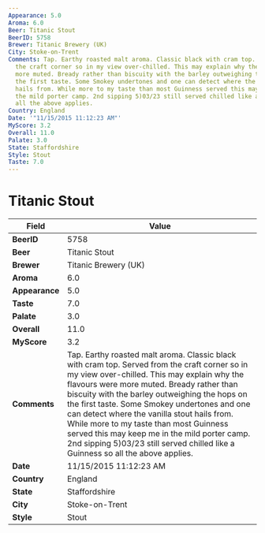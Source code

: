 ```yaml
---
Appearance: 5.0
Aroma: 6.0
Beer: Titanic Stout
BeerID: 5758
Brewer: Titanic Brewery (UK)
City: Stoke-on-Trent
Comments: Tap. Earthy roasted malt aroma. Classic black with cram top. Served from
  the craft corner so in my view over-chilled. This may explain why the flavours were
  more muted. Bready rather than biscuity with the barley outweighing the hops on
  the first taste. Some Smokey undertones and one can detect where the vanilla stout
  hails from. While more to my taste than most Guinness served this may keep me in
  the mild porter camp. 2nd sipping 5)03/23 still served chilled like a Guinness so
  all the above applies.
Country: England
Date: '"11/15/2015 11:12:23 AM"'
MyScore: 3.2
Overall: 11.0
Palate: 3.0
State: Staffordshire
Style: Stout
Taste: 7.0
---
```


# Titanic Stout

| Field         | Value |
|---------------|-------|
| **BeerID** | 5758 |
| **Beer** | Titanic Stout |
| **Brewer** | Titanic Brewery (UK) |
| **Aroma** | 6.0 |
| **Appearance** | 5.0 |
| **Taste** | 7.0 |
| **Palate** | 3.0 |
| **Overall** | 11.0 |
| **MyScore** | 3.2 |
| **Comments** | Tap. Earthy roasted malt aroma. Classic black with cram top. Served from the craft corner so in my view over-chilled. This may explain why the flavours were more muted. Bready rather than biscuity with the barley outweighing the hops on the first taste. Some Smokey undertones and one can detect where the vanilla stout hails from. While more to my taste than most Guinness served this may keep me in the mild porter camp. 2nd sipping 5)03/23 still served chilled like a Guinness so all the above applies. |
| **Date** | 11/15/2015 11:12:23 AM |
| **Country** | England |
| **State** | Staffordshire |
| **City** | Stoke-on-Trent |
| **Style** | Stout |
